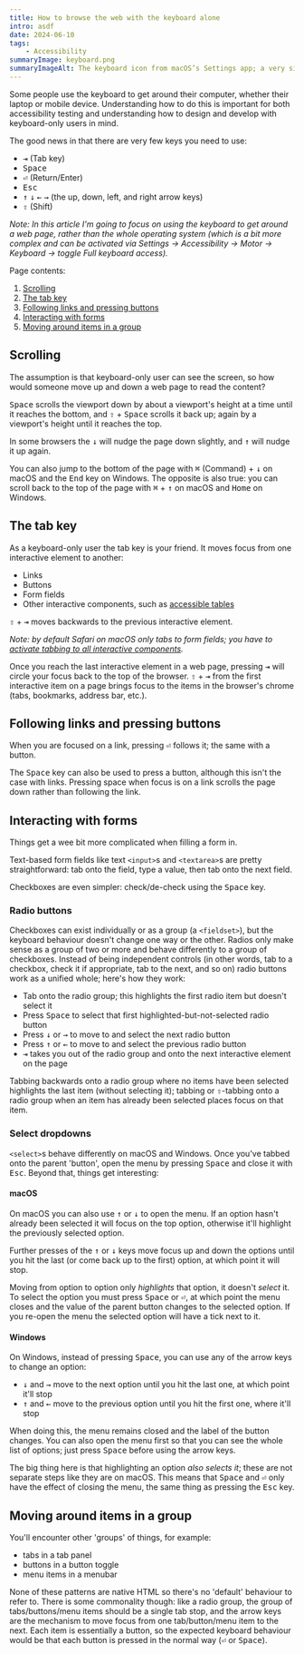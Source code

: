 ```yaml
---
title: How to browse the web with the keyboard alone
intro: asdf
date: 2024-06-10
tags:
    - Accessibility
summaryImage: keyboard.png
summaryImageAlt: The keyboard icon from macOS’s Settings app; a very simply drawn white keyboard over a grey ‘squircle’ app icon background.
---
```


Some people use the keyboard to get around their computer, whether their laptop or mobile device. Understanding how to do this is important for both accessibility testing and understanding how to design and develop with keyboard-only users in mind.

The good news in that there are very few keys you need to use:

- <kbd>⇥</kbd> (Tab key)
- <kbd>Space</kbd>
- <kbd>⏎</kbd> (Return/Enter)
- <kbd>Esc</kbd>
- <kbd>↑</kbd> <kbd>↓</kbd> <kbd>←</kbd> <kbd>→</kbd> (the up, down, left, and right arrow keys)
- <kbd>⇧</kbd> (Shift)

<i>Note: In this article I'm going to focus on using the keyboard to get around a web page, rather than the whole operating system (which is a bit more complex and can be activated via Settings → Accessibility → Motor → Keyboard → toggle Full keyboard access).</i>

Page contents:

<nav aria-label="Page contents">

1. [Scrolling](#scrolling)
2. [The tab key](#the-tab-key)
3. [Following links and pressing buttons](#following-links-and-pressing-buttons)
4. [Interacting with forms](#interacting-with-forms)
5. [Moving around items in a group](#moving-around-items-in-a-group)

</nav>


## Scrolling

The assumption is that keyboard-only user can see the screen, so how would someone move up and down a web page to read the content?

<kbd>Space</kbd> scrolls the viewport down by about a viewport's height at a time until it reaches the bottom, and <kbd>⇧</kbd> + <kbd>Space</kbd> scrolls it back up; again by a viewport's height until it reaches the top.

In some browsers the <kbd>↓</kbd> will nudge the page down slightly, and <kbd>↑</kbd> will nudge it up again.

You can also jump to the bottom of the page with <kbd>⌘</kbd> (Command) + <kbd>↓</kbd> on macOS and the <kbd>End</kbd> key on Windows. The opposite is also true: you can scroll back to the top of the page with <kbd>⌘</kbd> + <kbd>↑</kbd> on macOS and <kbd>Home</kbd> on Windows.


## The tab key

As a keyboard-only user the tab key is your friend. It moves focus from one interactive element to another:

- Links
- Buttons
- Form fields
- Other interactive components, such as [accessible tables](/blog/accessible-responsive-tables)

<kbd>⇧</kbd> + <kbd>⇥</kbd> moves backwards to the previous interactive element.

<i>Note: by default Safari on macOS only tabs to form fields; you have to [activate tabbing to all interactive components](/blog/how-to-use-the-keyboard-to-navigate-on-safari).</i>


Once you reach the last interactive element in a web page, pressing <kbd>⇥</kbd> will circle your focus back to the top of the browser. <kbd>⇧</kbd> + <kbd>⇥</kbd> from the first interactive item on a page brings focus to the items in the browser's chrome (tabs, bookmarks, address bar, etc.).


## Following links and pressing buttons

When you are focused on a link, pressing <kbd>⏎</kbd> follows it; the same with a button.

The <kbd>Space</kbd> key can also be used to press a button, although this isn't the case with links. Pressing space when focus is on a link scrolls the page down rather than following the link.


## Interacting with forms

Things get a wee bit more complicated when filling a form in.

Text-based form fields like text `<input>`s and `<textarea>`s are pretty straightforward: tab onto the field, type a value, then tab onto the next field.

Checkboxes are even simpler: check/de-check using the <kbd>Space</kbd> key.

### Radio buttons

Checkboxes can exist individually or as a group (a `<fieldset>`), but the keyboard behaviour doesn't change one way or the other. Radios only make sense as a group of two or more and behave differently to a group of checkboxes. Instead of being independent controls (in other words, tab to a checkbox, check it if appropriate, tab to the next, and so on) radio buttons work as a unified whole; here's how they work:

- Tab onto the radio group; this highlights the first radio item but doesn't select it
- Press <kbd>Space</kbd> to select that first highlighted-but-not-selected radio button
- Press <kbd>↓</kbd> or <kbd>→</kbd> to move to and select the next radio button
- Press <kbd>↑</kbd> or <kbd>←</kbd> to move to and select the previous radio button
- <kbd>⇥</kbd> takes you out of the radio group and onto the next interactive element on the page

Tabbing backwards onto a radio group where no items have been selected highlights the last item (without selecting it); tabbing or <kbd>⇧</kbd>-tabbing onto a radio group when an item has already been selected places focus on that item.

### Select dropdowns

`<select>`s behave differently on macOS and Windows. Once you've tabbed onto the parent 'button', open the menu by pressing <kbd>Space</kbd> and close it with <kbd>Esc</kbd>. Beyond that, things get interesting:

#### macOS
On macOS you can also use <kbd>↑</kbd> or <kbd>↓</kbd> to open the menu. If an option hasn't already been selected it will focus on the top option, otherwise it'll highlight the previously selected option.

Further presses of the <kbd>↑</kbd> or <kbd>↓</kbd> keys move focus up and down the options until you hit the last (or come back up to the first) option, at which point it will stop.

Moving from option to option only *highlights* that option, it doesn't *select* it. To select the option you must press <kbd>Space</kbd> or <kbd>⏎</kbd>, at which point the menu closes and the value of the parent button changes to the selected option. If you re-open the menu the selected option will have a tick next to it.

#### Windows
On Windows, instead of pressing <kbd>Space</kbd>, you can use any of the arrow keys to change an option:

- <kbd>↓</kbd> and <kbd>→</kbd> move to the next option until you hit the last one, at which point it'll stop
- <kbd>↑</kbd> and <kbd>←</kbd> move to the previous option until you hit the first one, where it'll stop

When doing this, the menu remains closed and the label of the button changes. You can also open the menu first so that you can see the whole list of options; just press <kbd>Space</kbd> before using the arrow keys.

The big thing here is that highlighting an option *also selects it*; these are not separate steps like they are on macOS. This means that <kbd>Space</kbd> and <kbd>⏎</kbd> only have the effect of closing the menu, the same thing as pressing the <kbd>Esc</kbd> key.


## Moving around items in a group

You'll encounter other 'groups' of things, for example:

- tabs in a tab panel
- buttons in a button toggle
- menu items in a menubar

None of these patterns are native HTML so there's no 'default' behaviour to refer to. There is some commonality though: like a radio group, the group of tabs/buttons/menu items should be a single tab stop, and the arrow keys are the mechanism to move focus from one tab/button/menu item to the next. Each item is essentially a button, so the expected keyboard behaviour would be that each button is pressed in the normal way (<kbd>⏎</kbd> or <kbd>Space</kbd>).








